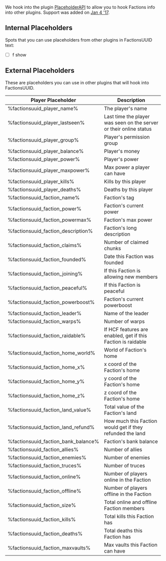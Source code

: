 We hook into the plugin [PlaceholderAPI](https://www.spigotmc.org/resources/placeholderapi.6245/) to allow you to hook Factions info into other plugins. Support was added on [Jan 4 '17](https://github.com/drtshock/Factions/commit/e343ac69fa9b88edce0148ac0ac095af94584638).

## Internal Placeholders
Spots that you can use placeholders from other plugins in FactionsUUID text:
- [ ] f show

## External Placeholders
These are placeholders you can use in other plugins that will hook into FactionsUUID.


Player Placeholder | Description
--- | ---
%factionsuuid_player_name% | The player's name
%factionsuuid_player_lastseen% | Last time the player was seen on the server or their online status
%factionsuuid_player_group% | Player's permission group
%factionsuuid_player_balance% | Player's money
%factionsuuid_player_power% | Player's power
%factionsuuid_player_maxpower% | Max power a player can have
%factionsuuid_player_kills% | Kills by this player
%factionsuuid_player_deaths% | Deaths by this player
%factionsuuid_faction_name% | Faction's tag
%factionsuuid_faction_power% | Faction's current power
%factionsuuid_faction_powermax% | Faction's max power
%factionsuuid_faction_description% | Faction's long description
%factionsuuid_faction_claims% | Number of claimed chunks
%factionsuuid_faction_founded% | Date this Faction was founded
%factionsuuid_faction_joining% | If this Faction is allowing new members
%factionsuuid_faction_peaceful% | If this Faction is peaceful
%factionsuuid_faction_powerboost% | Faction's current powerboost
%factionsuuid_faction_leader% | Name of the leader
%factionsuuid_faction_warps% | Number of warps
%factionsuuid_faction_raidable% | If HCF features are enabled, get if this Faction is raidable
%factionsuuid_faction_home_world% | World of Faction's home
%factionsuuid_faction_home_x% | x coord of the Faction's home
%factionsuuid_faction_home_y% | y coord of the Faction's home
%factionsuuid_faction_home_z% | z coord of the Faction's home
%factionsuuid_faction_land_value% | Total value of the Faction's land
%factionsuuid_faction_land_refund% | How much this Faction would get if they refunded the land
%factionsuuid_faction_bank_balance% | Faction's bank balance
%factionsuuid_faction_allies% | Number of allies
%factionsuuid_faction_enemies% | Number of enemies
%factionsuuid_faction_truces% | Number of truces
%factionsuuid_faction_online% | Number of players online in the Faction
%factionsuuid_faction_offline% | Number of players offline in the Faction
%factionsuuid_faction_size% | Total online and offline Faction members
%factionsuuid_faction_kills% | Total kills this Faction has
%factionsuuid_faction_deaths% | Total deaths this Faction has
%factionsuuid_faction_maxvaults% | Max vaults this Faction can have
